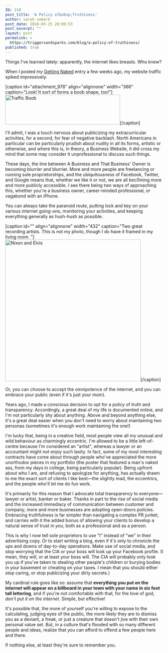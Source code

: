 ```yaml
---
ID: 210
post_title: 'A Policy of&nbsp;Truthiness'
author: sarah semark
post_date: 2010-03-25 20:09:53
post_excerpt: ""
layout: post
permalink: >
  https://triggersandsparks.com/blog/a-policy-of-truthiness/
published: true
---
```

Things I've learned lately: apparently, the internet likes breasts. Who knew?

When I posted my <a href="http://triggersandsparks.com/blog/getting-naked/">Getting Naked</a> entry a few weeks ago, my website traffic spiked impressively.

[caption id="attachment_978" align="alignnone" width="366" caption="Look! It sort of forms a boob shape, too!"]<a href="http://triggersandsparks.com/wp-content/uploads/2010/03/traffic-boob.png"><img class="size-full wp-image-978  " title="traffic-boob" src="http://triggersandsparks.com/wp-content/uploads/2010/03/traffic-boob.png" alt="Traffic Boob" width="366" height="95" /></a>[/caption]

I'll admit, I was a touch nervous about publicizing my extracurricular activities, for a second, for fear of negative backlash. North Americans in particular can be particularly prudish about nudity in all its forms, artistic or otherwise, and where this is, in theory, a Business Website, it did cross my mind that some may consider it unprofessional to discuss such things.

These days, the line between A Business and That Business' Owner is becoming blurrier and blurrier. More and more people are freelancing or running sole proprietorships, and the ubiquitousness of Facebook, Twitter, and Google means that, whether we like it or not, we are all bec0ming more and more publicly accessible. I see there being two ways of approaching this, whether you're a business owner, career-minded professional, or vagabond with an iPhone.

<!--more-->You can always take the paranoid route, putting lock and key on your various internet going-ons, monitoring your activities, and keeping everything generally as hush-hush as possible.

[caption id="" align="alignnone" width="432" caption="Two great recording artists. This is not my photo, though I do have it framed in my living room. "]<a href="http://themeparkradio.files.wordpress.com/2009/11/elvis-nixon-01-crop.jpg"><img class="  " title="Nixon and Elvis" src="http://themeparkradio.files.wordpress.com/2009/11/elvis-nixon-01-crop.jpg" alt="Nixon and Elvis" width="432" height="450" /></a>[/caption]

Or, you can choose to accept the omnipotence of the internet, and you can embrace your public (even if it's just your mom).

Years ago, I made a conscious decision to opt for a policy of truth and transparency. Accordingly, a great deal of my life is documented online, and I'm not particularly shy about anything. Above and beyond anything else, it's a great deal easier when you don't need to worry about maintaining two personas (sometimes it's enough work maintaining the one!)

I'm lucky that, being in a creative field, most people view all my unusual and wild behaviour as charmingly eccentric. I'm allowed to be a little left-of-centre because I'm considered an "artist", whereas a lawyer or an accountant might not enjoy such laxity. In fact, some of my most interesting contracts have come about through people who've appreciated the more unorthodox pieces in my portfolio (the poster that featured a man's naked ass, from my days in college, being particularly popular). Being upfront about who I am, and refusing to apologize for anything, has actually drawn to me the exact sort of clients I like best—the slightly mad, the eccentrics, and the people who'll let me do fun work.

It's primarily for this reason that I advocate total transparency to everyone—lawyer or artist, banker or baker. Thanks in part to the rise of social media and the increased immediacy of communication between customer and company, more and more businesses are adopting open-doors policies. Embracing truthfulness is far simpler than navigating a complex PR junket, and carries with it the added bonus of allowing your clients to develop a natural sense of trust in <em>you</em>, both as a professional and as a person.

This is why I now tell sole proprietors to use "I" instead of "we" in their advertising copy. Or to start writing a blog, even if it's only to chronicle the ups and downs of day-to-day operations. Make use of social media, and stop worrying that the CIA or your boss will look up your Facebook profile. (I mean, they <em>will</em>, or at least your boss will. The CIA will probably only look you up if you've taken to stealing other people's children or burying bodies in your basement or cheating on your taxes. I mean that you should either stop caring, or stop publicizing your dirty secrets.)

My cardinal rule goes like so: assume that <strong>everything you put on the internet will appear on a billboard in your town with your name in six foot tall lettering</strong>, and if you're not comfortable with that, for the love of god, <em>don't put it on the internet</em>. Simple, but effective!

It's possible that, the more of yourself you're willing to expose to the calculating, judging eyes of the public, the more likely they are to dismiss you as a deviant, a freak, or just a creature that doesn't jive with their own personal value set. But, in a culture that's flooded with so many different people and ideas, realize that you can afford to offend a few people here and there.

If nothing else, at least they're sure to remember you.